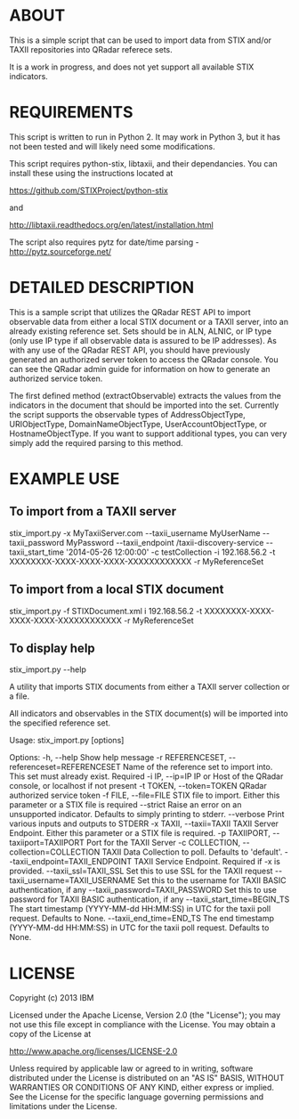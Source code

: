 ABOUT
=====
This is a simple script that can be used to import data from STIX and/or TAXII repositories into QRadar referece sets. 

It is a work in progress, and does not yet support all available STIX indicators.


REQUIREMENTS
===========

This script is written to run in Python 2. It may work in Python 3, but it has not been tested
and will likely need some modifications.

This script requires python-stix, libtaxii, and their dependancies. You can install these using
the instructions located at 

   https://github.com/STIXProject/python-stix 

and

   http://libtaxii.readthedocs.org/en/latest/installation.html

The script also requires pytz for date/time parsing - http://pytz.sourceforge.net/

DETAILED DESCRIPTION
===========

This is a sample script that utilizes the QRadar REST API to import observable data from either 
a local STIX document or a TAXII server, into an already existing reference set. Sets should be in ALN, 
ALNIC, or IP type (only use IP type if all observable data is assured to be IP addresses). As with
any use of the QRadar REST API, you should have previously generated an authorized server token to
access the QRadar console. You can see the QRadar admin guide for information on how to generate an
authorized service token.

The first defined method (extractObservable) extracts the values from the indicators in the document that
should be imported into the set. Currently the script supports the observable types of AddressObjectType,
URIObjectType, DomainNameObjectType, UserAccountObjectType, or HostnameObjectType. If you want to support 
additional types, you can very simply add the required parsing to this method.

EXAMPLE USE
===========

To import from a TAXII server
-----------------------------

  stix_import.py -x MyTaxiiServer.com --taxii_username MyUserName --taxii_password MyPassword --taxii_endpoint /taxii-discovery-service --taxii_start_time '2014-05-26 12:00:00' -c testCollection -i 192.168.56.2 -t XXXXXXXX-XXXX-XXXX-XXXX-XXXXXXXXXXXX -r MyReferenceSet

To import from a local STIX document
------------------------------------

  stix_import.py -f STIXDocument.xml i 192.168.56.2 -t XXXXXXXX-XXXX-XXXX-XXXX-XXXXXXXXXXXX -r MyReferenceSet

To display help
---------------

  stix_import.py --help

A utility that imports STIX documents from either a TAXII server collection or a file.

All indicators and observables in the STIX document(s) will be imported into the specified reference set.

Usage: stix_import.py [options]

Options:
  -h, --help            Show help message
  -r REFERENCESET, --referenceset=REFERENCESET
                        Name of the reference set to import into. This set
                        must already exist. Required
  -i IP, --ip=IP        IP or Host of the QRadar console, or localhost if not
                        present
  -t TOKEN, --token=TOKEN
                        QRadar authorized service token
  -f FILE, --file=FILE  STIX file to import. Either this parameter or a STIX
                        file is required
  --strict              Raise an error on an unsupported indicator. Defaults
                        to simply printing to stderr.
  --verbose             Print various inputs and outputs to STDERR
  -x TAXII, --taxii=TAXII
                        TAXII Server Endpoint. Either this parameter or a STIX
                        file is required.
  -p TAXIIPORT, --taxiiport=TAXIIPORT
                        Port for the TAXII Server
  -c COLLECTION, --collection=COLLECTION
                        TAXII Data Collection to poll. Defaults to 'default'.
  --taxii_endpoint=TAXII_ENDPOINT
                        TAXII Service Endpoint. Required if -x is provided.
  --taxii_ssl=TAXII_SSL
                        Set this to use SSL for the TAXII request
  --taxii_username=TAXII_USERNAME
                        Set this to the username for TAXII BASIC
                        authentication, if any
  --taxii_password=TAXII_PASSWORD
                        Set this to use password for TAXII BASIC
                        authentication, if any
  --taxii_start_time=BEGIN_TS
                        The start timestamp (YYYY-MM-dd HH:MM:SS) in UTC for
                        the taxii poll request. Defaults to None.
  --taxii_end_time=END_TS
                        The end timestamp (YYYY-MM-dd HH:MM:SS) in UTC for the
                        taxii poll request. Defaults to None.

LICENSE
===========

Copyright (c) 2013 IBM

Licensed under the Apache License, Version 2.0 (the "License"); you may not use this file except in 
compliance with the License. You may obtain a copy of the License at

http://www.apache.org/licenses/LICENSE-2.0

Unless required by applicable law or agreed to in writing, software distributed under the License is 
distributed on an "AS IS" BASIS, WITHOUT WARRANTIES OR CONDITIONS OF ANY KIND, either express or implied. 
See the License for the specific language governing permissions and limitations under the License.
